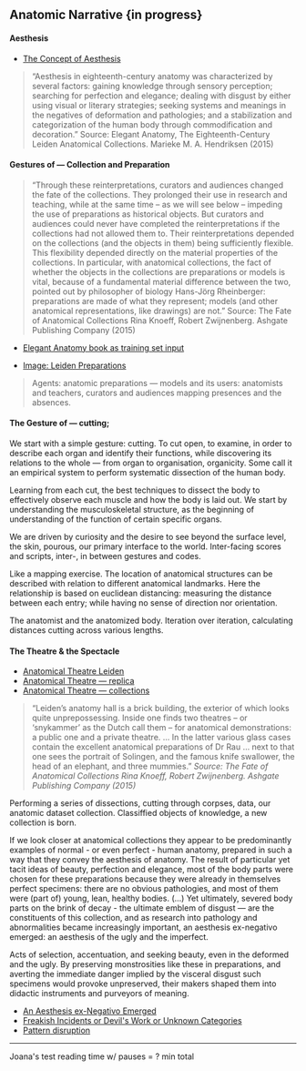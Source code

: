 ## Anatomic Narrative {in progress}

<!---
function openReferences () {

window01 = window.open("", "_blank", "toolbar=yes,scrollbars=yes,resizable=yes,top=5,left=1,width=400,height=900");
window02 = window.open("", "_blank", "toolbar=yes,scrollbars=yes,resizable=yes,top=25,left=100,width=1400,height=90"); 
window03 = window.open("https://anatomiesofintelligence.github.io/posts/2019-06-21-ontology-building", "_blank", "toolbar=yes,scrollbars=yes,resizable=yes,top=1000,left=100,width=400,height=100"); 
}

function openReferences () {
    window01.close();
    window02.close();  
    window03.close();
}

or thematic clustering
-->


#### Aesthesis

* [The Concept of Aesthesis](https://anatomiesofintelligence.github.io/posts/2018-10-14-aesthesis-elegant-anatomy)

> “Aesthesis in eighteenth-century anatomy was characterized by several factors: gaining knowledge through sensory perception; searching for perfection and elegance; dealing with disgust by either using visual or literary strategies; seeking systems and meanings in the negatives of deformation and pathologies; and a stabilization and categorization of the human body through commodification and decoration.” Source: Elegant Anatomy, The Eighteenth-Century Leiden Anatomical Collections. Marieke M. A. Hendriksen (2015)

<!---
concept of aesthesis shapes method of artistic reseaerch 
-->

#### Gestures of — Collection and Preparation

> “Through these reinterpretations, curators and audiences changed the fate of the collections. They prolonged their use in research and teaching, while at the same time – as we will see below – impeding the use of preparations as historical objects. But curators and audiences could never have completed the reinterpretations if the collections had not allowed them to. Their reinterpretations depended on the collections (and the objects in them) being sufficiently flexible. This flexibility depended directly on the material properties of the collections. In particular, with anatomical collections, the fact of whether the objects in the collections are preparations or models is vital, because of a fundamental material difference between the two, pointed out by philosopher of biology Hans-Jörg Rheinberger: preparations are made of what they represent; models (and other anatomical representations, like drawings) are not.” Source: The Fate of Anatomical Collections Rina Knoeff, Robert Zwijnenberg. Ashgate Publishing Company (2015)

* [Elegant Anatomy book as training set input](https://anatomiesofintelligence.github.io/posts/2018-10-31-ML-Algolit-ElegantAnatomy)

* [Image: Leiden Preparations](https://anatomiesofintelligence.github.io/posts/2018-10-16-leiden-preparations)

> Agents: anatomic preparations — models and its users: anatomists and teachers, curators and audiences mapping presences and the absences. 

<!---
catalog.cluster(2, Measures.euclidean, ["theatre", "aesthesis", "spectacle"], 10, resultfunc, false)
-->

#### The Gesture of — cutting;

We start with a simple gesture: cutting. To cut open, to examine, in order to describe each organ and identify their functions, while discovering its relations to the whole — from organ to organisation, organicity. Some call it an empirical system to perform systematic dissection of the human body. 

Learning from each cut, the best techniques to dissect the body to effectively observe each muscle and how the body is laid out. We start by understanding the musculoskeletal structure, as the beginning of understanding of the function of certain specific organs. 

We are driven by curiosity and the desire to see beyond the surface level, the skin, pourous, our primary interface to the world. Inter-facing scores and scripts, inter-, in between gestures and codes. 

<!---
CUT DISSECTION
dimensionality reduction (CUT: what preserves and what is left out)
catalog.cluster(2,Measures.euclidean,cut,10,resultfunc)
-->

Like a mapping exercise. The location of anatomical structures can be described with relation to different anatomical landmarks. Here the relationship is based on euclidean distancing: measuring the distance between each entry; while having no sense of direction nor orientation. 

The anatomist and the anatomized body. Iteration over iteration, calculating distances cutting across various lengths.


#### The Theatre & the Spectacle

* [Anatomical Theatre Leiden](https://anatomiesofintelligence.github.io/posts/2018-10-14-anatomical-theatre-leiden)
* [Anatomical Theatre — replica](https://anatomiesofintelligence.github.io/posts/2018-10-16-leiden-anatomical-theatre-replica)
* [Anatomical Theatre — collections](https://anatomiesofintelligence.github.io/posts/2018-10-16-the-fate-of-anatomical-collections-intro)

> “Leiden’s anatomy hall is a brick building, the exterior of which looks quite unprepossessing. Inside one finds two theatres – or ‘snykammer’ as the Dutch call them – for anatomical demonstrations: a public one and a private theatre. … In the latter various glass cases contain the excellent anatomical preparations of Dr Rau … next to that one sees the portrait of Solingen, and the famous knife swallower, the head of an elephant, and three mummies.” _Source: The Fate of Anatomical Collections Rina Knoeff, Robert Zwijnenberg. Ashgate Publishing Company (2015)_


<!---
Staging Bodies of AI 

knife swallower = spectacle; GANS / neural networks; anthropomorphizing / animism for the rich;
the head of an elephant = knowledge ontology; the opressive force;
three mummies = three zombies of AI: anacronistic; no longer valid; living myths;
-->


<!---
artistic research method: 
— concept of aesthesis/ aesthesia / embodiment / reliance on the senses / performance and performativy: a live/ embodied  but rule-based practice of ontology-making; rethinking and experimenting with scales and orientations for observation, affective response & affinity - and how such observations can be performed / presented as intimate / tacit understanding; endless practice, through trial and error, with hands-on work. 
-->


Performing a series of dissections, cutting through corpses, data, our anatomic dataset collection. Classiffied objects of knowledge, a new collection is born.

If we look closer at anatomical collections they appear to be predominantly examples of normal - or even perfect - human anatomy, prepared in such a way that they convey the aesthesis of anatomy. The result of particular yet tacit ideas of beauty, perfection and elegance, most of the body parts were chosen for these preparations because they were already in themselves perfect specimens: there are no obvious pathologies, and most of them were (part of) young, lean, healthy bodies. (…) Yet ultimately, severed body parts on the brink of decay - the ultimate emblem of disgust — are the constituents of this collection, and as research into pathology and abnormalities became increasingly important, an aesthesis ex-negativo emerged: an aesthesis of the ugly and the imperfect.

Acts of selection, accentuation, and seeking beauty, even in the deformed and the ugly. By preserving monstrosities like these in preparations, and averting the immediate danger implied by the visceral disgust such specimens would provoke unpreserved, their makers shaped them into didactic instruments and purveyors of meaning.

* [An Aesthesis ex-Negativo Emerged](https://anatomiesofintelligence.github.io/posts/2018-11-6-aesthesis-negativo)          
* [Freakish Incidents or Devil's Work or Unknown Categories](https://anatomiesofintelligence.github.io/posts/2018-11-6-monsters-preserved)
* [Pattern disruption](https://anatomiesofintelligence.github.io/posts/2018-11-6-monsters-unknown)


- - - - - - - - - - - - - - - - - - - - - - - - - - - - - - - - - - - - 

Joana's test reading time w/ pauses = ? min total
